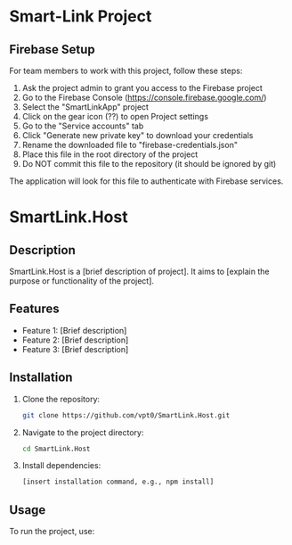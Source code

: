 # Smart-Link Project
## Firebase Setup

For team members to work with this project, follow these steps:

1. Ask the project admin to grant you access to the Firebase project
2. Go to the Firebase Console (https://console.firebase.google.com/)
3. Select the "SmartLinkApp" project
4. Click on the gear icon (??) to open Project settings
5. Go to the "Service accounts" tab
6. Click "Generate new private key" to download your credentials
7. Rename the downloaded file to "firebase-credentials.json"
8. Place this file in the root directory of the project
9. Do NOT commit this file to the repository (it should be ignored by git)

The application will look for this file to authenticate with Firebase services.
# SmartLink.Host

## Description
SmartLink.Host is a [brief description of  project]. It aims to [explain the purpose or functionality of the project].

## Features
- Feature 1: [Brief description]
- Feature 2: [Brief description]
- Feature 3: [Brief description]

## Installation
1. Clone the repository:
   ```bash
   git clone https://github.com/vpt0/SmartLink.Host.git
   ```
2. Navigate to the project directory:
   ```bash
   cd SmartLink.Host
   ```
3. Install dependencies:
   ```bash
   [insert installation command, e.g., npm install]
   ```

## Usage
To run the project, use:
